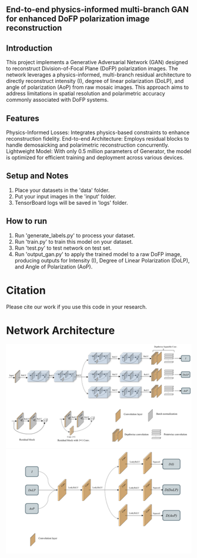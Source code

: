 ## End-to-end physics-informed multi-branch GAN for enhanced DoFP polarization image reconstruction

## Introduction
This project implements a Generative Adversarial Network (GAN) designed to reconstruct Division-of-Focal Plane (DoFP) polarization images. The network leverages a physics-informed, multi-branch residual architecture to directly reconstruct intensity (I), degree of linear polarization (DoLP), and angle of polarization (AoP) from raw mosaic images. This approach aims to address limitations in spatial resolution and polarimetric accuracy commonly associated with DoFP systems.

## Features
Physics-Informed Losses: Integrates physics-based constraints to enhance reconstruction fidelity.
End-to-end Architecture: Employs residual blocks to handle demosaicking and polarimetric reconstruction concurrently.
Lightweight Model: With only 0.5 million parameters of Generator, the model is optimized for efficient training and deployment across various devices.

## Setup and Notes
1. Place your datasets in the 'data' folder.
2. Put your input images in the 'input' folder.
3. TensorBoard logs will be saved in 'logs' folder.

## How to run
1. Run 'generate_labels.py' to process your dataset.
2. Run 'train.py' to train this model on your dataset.
3. Run 'test.py' to test network on test set.
4. Run 'output_gan.py' to apply the trained model to a raw DoFP image, producing outputs for Intensity (I), Degree of Linear Polarization (DoLP), and Angle of Polarization (AoP).

# Citation
Please cite our work if you use this code in your research.

# Network Architecture
![alt text](Generator.png)
![alt text](Discriminator.png)
